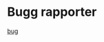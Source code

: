 # Bugg rapporter

[bug](https://as2.ftcdn.net/v2/jpg/03/14/05/63/1000_F_314056302_56OWn7OfZWbWMo5uhnciT2aUcYmfTNJO.jpg)
